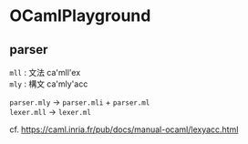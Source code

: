 # OCamlPlayground

## parser

` mll ` : 文法 ca'mll'ex  
` mly ` : 構文 ca'mly'acc  

`parser.mly` -> `parser.mli` + `parser.ml`  
`lexer.mll` -> `lexer.ml`  

cf. https://caml.inria.fr/pub/docs/manual-ocaml/lexyacc.html

